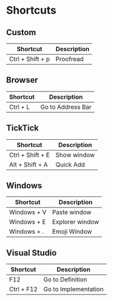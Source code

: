 


# Shortcuts

## Custom

| Shortcut         | Description |
| ---------------- | ----------- |
| Ctrl + Shift + p | Proofread   |

## Browser


| Shortcut | Description       |
| -------- | ----------------- |
| Ctrl + L | Go to Address Bar |

## TickTick

| Shortcut         | Description |
| ---------------- | ----------- |
| Ctrl + Shift + E | Show window |
| Alt + Shift + A  | Quick Add   |

## Windows

| Shortcut    | Description     |
| ----------- | --------------- |
| Windows + V | Paste window    |
| Windows + E | Explorer window |
| Windows + . | Emoji Window    |


## Visual Studio

| Shortcut   | Description          |
| ---------- | -------------------- |
| F12        | Go to Definition     |
| Ctrl + F12 | Go to Implementation |